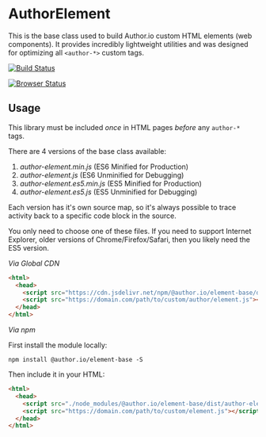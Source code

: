 # AuthorElement

This is the base class used to build Author.io custom HTML elements (web components). It provides incredibly lightweight utilities and was designed for optimizing all `<author-*>` custom tags.

[![Build Status](https://travis-ci.org/author-components/base.svg?branch=master)](https://travis-ci.org/author-components/base)

[![Browser Status](https://saucelabs.com/browser-matrix/author.io.svg)](https://saucelabs.com/u/author.io)

## Usage

This library must be included _once_ in HTML pages _before_ any `author-*` tags.

There are 4 versions of the base class available:

1. *author-element.min.js* (ES6 Minified for Production)
1. _author-element.js_ (ES6 Unminified for Debugging)
1. *author-element.es5.min.js* (ES5 Minified for Production)
1. _author-element.es5.js_ (ES5 Unminified for Debugging)

Each version has it's own source map, so it's always possible to trace activity back to a specific code block in the source.

You only need to choose one of these files. If you need to support Internet Explorer, older versions of Chrome/Firefox/Safari, then you likely need the ES5 version.

*Via Global CDN*

```html
<html>
  <head>
    <script src="https://cdn.jsdelivr.net/npm/@author.io/element-base/dist/author-element.min.js"></script>
    <script src="https://domain.com/path/to/custom/author/element.js"></script>
  </head>
</html>
```

*Via npm*

First install the module locally:

`npm install @author.io/element-base -S`

Then include it in your HTML:

```html
<html>
  <head>
    <script src="./node_modules/@author.io/element-base/dist/author-element.min.js"></script>
    <script src="https://domain.com/path/to/custom/element.js"></script>
  </head>
</html>
```
